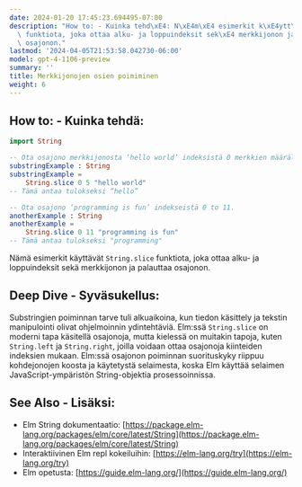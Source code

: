 ```yaml
---
date: 2024-01-20 17:45:23.694495-07:00
description: "How to: - Kuinka tehd\xE4: N\xE4m\xE4 esimerkit k\xE4ytt\xE4v\xE4t `String.slice`\
  \ funktiota, joka ottaa alku- ja loppuindeksit sek\xE4 merkkijonon ja palauttaa\
  \ osajonon."
lastmod: '2024-04-05T21:53:58.042730-06:00'
model: gpt-4-1106-preview
summary: ''
title: Merkkijonojen osien poimiminen
weight: 6
---
```


## How to: - Kuinka tehdä:
```Elm
import String

-- Ota osajono merkkijonosta ‘hello world’ indeksistä 0 merkkien määrällä 5.
substringExample : String
substringExample =
    String.slice 0 5 "hello world"
-- Tämä antaa tulokseksi “hello”

-- Ota osajono ‘programming is fun’ indekseistä 0 to 11.
anotherExample : String
anotherExample =
    String.slice 0 11 "programming is fun"
-- Tämä antaa tulokseksi "programming"
```
Nämä esimerkit käyttävät `String.slice` funktiota, joka ottaa alku- ja loppuindeksit sekä merkkijonon ja palauttaa osajonon.

## Deep Dive - Syväsukellus:
Substringien poiminnan tarve tuli alkuaikoina, kun tiedon käsittely ja tekstin manipulointi olivat ohjelmoinnin ydintehtäviä. Elm:ssä `String.slice` on moderni tapa käsitellä osajonoja, mutta kielessä on muitakin tapoja, kuten `String.left` ja `String.right`, joilla voidaan ottaa osajonoja kiinteiden indeksien mukaan. Elm:ssä osajonon poiminnan suorituskyky riippuu kohdejonojen koosta ja käytetystä selaimesta, koska Elm käyttää selaimen JavaScript-ympäristön String-objektia prosessoinnissa.

## See Also - Lisäksi:
- Elm String dokumentaatio: [https://package.elm-lang.org/packages/elm/core/latest/String](https://package.elm-lang.org/packages/elm/core/latest/String)
- Interaktiivinen Elm repl kokeiluihin: [https://elm-lang.org/try](https://elm-lang.org/try)
- Elm opetusta: [https://guide.elm-lang.org/](https://guide.elm-lang.org/)

